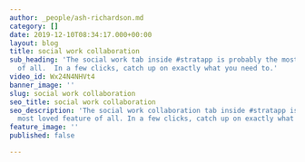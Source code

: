 ```yaml
---
author: _people/ash-richardson.md
category: []
date: 2019-12-10T08:34:17.000+00:00
layout: blog
title: social work collaboration
sub_heading: 'The social work tab inside #stratapp is probably the most loved feature
  of all.  In a few clicks, catch up on exactly what you need to.'
video_id: Wx24N4NHVt4
banner_image: ''
slug: social work collaboration
seo_title: social work collaboration
seo_description: 'The social work collaboration tab inside #stratapp is probably the
  most loved feature of all. In a few clicks, catch up on exactly what you need to.'
feature_image: ''
published: false

---
```

